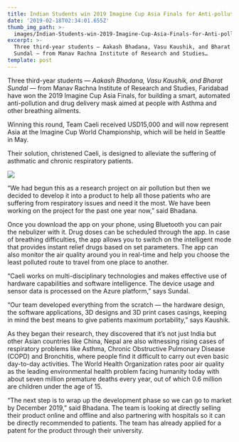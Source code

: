 ```yaml
---
title: Indian Students win 2019 Imagine Cup Asia Finals for Anti-pollution Face Mask
date: '2019-02-18T02:34:01.655Z'
thumb_img_path: >-
  images/Indian-Students-win-2019-Imagine-Cup-Asia-Finals-for-Anti-pollution-Face-Mask/1*GJ3gStPWDniPVTb8ZvLAWg.jpeg
excerpt: >-
  Three third-year students — Aakash Bhadana, Vasu Kaushik, and Bharat
  Sundal — from Manav Rachna Institute of Research and Studies…
template: post
---
```

Three third-year students — *Aakash Bhadana, Vasu Kaushik, and Bharat Sundal* — from Manav Rachna Institute of Research and Studies, Faridabad have won the 2019 Imagine Cup Asia Finals, for building a smart, automated anti-pollution and drug delivery mask aimed at people with Asthma and other breathing ailments.

Winning this round, Team Caeli received USD15,000 and will now represent Asia at the Imagine Cup World Championship, which will be held in Seattle in May.

Their solution, christened Caeli, is designed to alleviate the suffering of asthmatic and chronic respiratory patients.

![](/images/Indian-Students-win-2019-Imagine-Cup-Asia-Finals-for-Anti-pollution-Face-Mask/1*GJ3gStPWDniPVTb8ZvLAWg.jpeg)

“We had begun this as a research project on air pollution but then we decided to develop it into a product to help all those patients who are suffering from respiratory issues and need it the most. We have been working on the project for the past one year now,” said Bhadana.

Once you download the app on your phone, using Bluetooth you can pair the nebulizer with it. Drug doses can be scheduled through the app. In case of breathing difficulties, the app allows you to switch on the intelligent mode that provides instant relief drugs based on set parameters. The app can also monitor the air quality around you in real-time and help you choose the least polluted route to travel from one place to another.

“Caeli works on multi-disciplinary technologies and makes effective use of hardware capabilities and software intelligence. The device usage and sensor data is processed on the Azure platform,” says Sundal.

“Our team developed everything from the scratch — the hardware design, the software applications, 3D designs and 3D print cases casings, keeping in mind the best means to give patients maximum portability,” says Kaushik.

As they began their research, they discovered that it’s not just India but other Asian countries like China, Nepal are also witnessing rising cases of respiratory problems like Asthma, Chronic Obstructive Pulmonary Disease (COPD) and Bronchitis, where people find it difficult to carry out even basic day-to-day activities. The World Health Organization rates poor air quality as the leading environmental health problem facing humanity today with about seven million premature deaths every year, out of which 0.6 million are children under the age of 15.

“The next step is to wrap up the development phase so we can go to market by December 2019,” said Bhadana. The team is looking at directly selling their product online and offline and also partnering with hospitals so it can be directly recommended to patients. The team has already applied for a patent for the product through their university.
